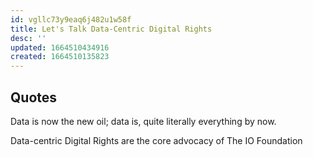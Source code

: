 ```yaml
---
id: vgllc73y9eaq6j482u1w58f
title: Let's Talk Data-Centric Digital Rights
desc: ''
updated: 1664510434916
created: 1664510135823
---
```


## Quotes

Data is now the new oil; data is, quite literally everything by now.

Data-centric Digital Rights are the core advocacy of The IO Foundation

